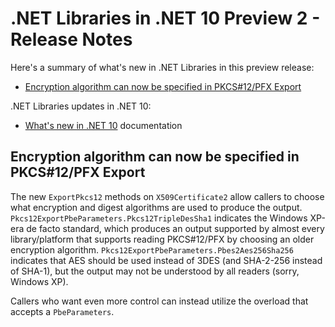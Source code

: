 # .NET Libraries in .NET 10 Preview 2 - Release Notes

Here's a summary of what's new in .NET Libraries in this preview release:

- [Encryption algorithm can now be specified in PKCS#12/PFX Export](#encryption-algorithm-can-now-be-specified-in-pkcs12pfx-export)

.NET Libraries updates in .NET 10:

- [What's new in .NET 10](https://learn.microsoft.com/dotnet/core/whats-new/dotnet-10/overview) documentation

## Encryption algorithm can now be specified in PKCS\#12/PFX Export

The new `ExportPkcs12` methods on `X509Certificate2` allow callers to choose what encryption and digest algorithms are used to produce the output.
`Pkcs12ExportPbeParameters.Pkcs12TripleDesSha1` indicates the Windows XP-era de facto standard,
which produces an output supported by almost every library/platform that supports reading PKCS#12/PFX by choosing an older encryption algorithm.
`Pkcs12ExportPbeParameters.Pbes2Aes256Sha256` indicates that AES should be used instead of 3DES (and SHA-2-256 instead of SHA-1),
but the output may not be understood by all readers (sorry, Windows XP).

Callers who want even more control can instead utilize the overload that accepts a `PbeParameters`.
